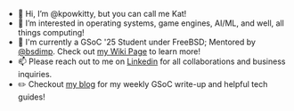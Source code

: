 - 👋 Hi, I’m @kpowkitty, but you can call me Kat!
- 👀 I’m interested in operating systems, game engines, AI/ML, and well, all things computing!
- 🌱 I'm currently a GSoC '25 Student under FreeBSD; Mentored by [@bsdimp](https://github.com/bsdimp). Check out [my Wiki Page](https://wiki.freebsd.org/SummerOfCode2025Projects/ACPI%20Initialization%20in%20Loader%20With%20Lua%20Bindings) to learn more!
- 📫 Please reach out to me on [Linkedin](https://www.linkedin.com/in/kpowkitty/) for all collaborations and business inquiries.
- ✏️ Checkout [my blog](https://kmpow.com) for my weekly GSoC write-up and helpful tech guides!

<!---
kpowkitty/kpowkitty is a ✨ special ✨ repository because its `README.md` (this file) appears on your GitHub profile.
You can click the Preview link to take a look at your changes.
--->
